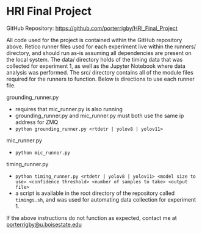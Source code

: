 # HRI Final Project

GitHub Repository: https://github.com/porterrigby/HRI_Final_Project

All code used for the project is contained within the GitHub repository above. 
Retico runner files used for each experiment live within the runners/ directory, and
should run as-is assuming all dependencies are present on the local system. The data/
directory holds of the timing data that was collected for experiment 1, as well as
the Jupyter Notebook where data analysis was performed. The src/ directory contains
all of the module files required for the runners to function. Below is directions to
use each runner file.

grounding_runner.py
- requires that mic_runner.py is also running
- grounding_runner.py and mic_runner.py must both use the
same ip address for ZMQ
- `python grounding_runner.py <rtdetr | yolov8 | yolov11>`

mic_runner.py
- `python mic_runner.py`

timing_runner.py
- `python timing_runner.py <rtdetr | yolov8 | yolov11> <model size to use> <confidence threshold> <number of samples to take> <output file>`
- a script is available in the root directory of the repository called `timings.sh`, 
and was used for automating data collection for experiment 1.

If the above instructions do not function as expected, contact me at porterrigby@u.boisestate.edu
